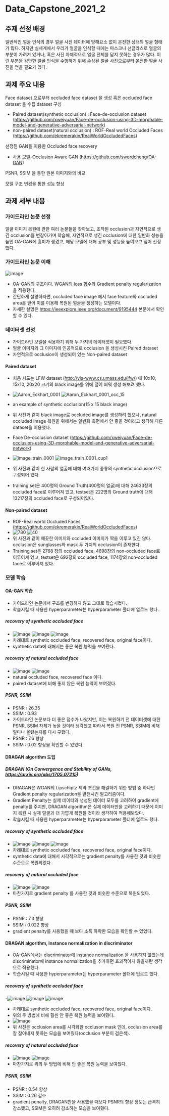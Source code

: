 # Data_Capstone_2021_2

## 주제 선정 배경 
일반적인 얼굴 인식의 경우 얼굴 사진 데이터에 방해요소 없이 온전한 상태의 얼굴 형태가 많다. 하지만 실세계에서 우리가 얼굴을 인식할 때에는 마스크나 선글라스로 얼굴의 부분이 가려져 있거나, 혹은 사진 자체적으로 얼굴 전체를 담지 못하는 경우가 많다. 이런 부분을 감안한 얼굴 인식을 수행하기 위해 손상된 얼굴 사진으로부터 온전한 얼굴 사진을 얻을 필요가 있다.

## 과제 주요 내용
Face dataset 으로부터 occluded face dataset 을 생성 혹은 occluded face dataset 을 수집
dataset 구성
- Paired dataset(synthetic occlusion) : Face-de-occlusion dataset (https://github.com/xweiyuan/Face-de-occlusion-using-3D-morphable-model-and-generative-adversarial-network)
- non-paired dataset(natural occlusion) : ROF-Real world Occluded Faces (https://github.com/ekremerakin/RealWorldOccludedFaces)

선정된 GAN을 이용한 Occluded face recovery
- 사용 모델-Occlusion Aware GAN (https://github.com/swordcheng/OA-GAN)

PSNR, SSIM 을 통한 원본 이미지와의 비교

모델 구조 변경을 통한 성능 향상

## 과제 세부 내용

### 가이드라인 논문 선정
얼굴 이미지 복원에 관한 여러 논문들을 찾아보고, 조작된 occlusion과 자연적으로 생긴 occlusion을 번갈아가며 학습해, 자연적으로 생긴 occlusion에 대한 일반화 성능을 높인 OA-GAN에 흥미가 생겼고, 해당 모델에 대해 공부 및 성능을 높여보고 싶어 선정했다.

### 가이드라인 논문 이해 
![image](https://user-images.githubusercontent.com/33544078/146284695-4513ddae-9d09-4002-96b7-01016820a3f0.png)
- OA-GAN의 구조이다. WGAN의 loss 함수와 Gradient penalty regularization을 적용했다.
- 간단하게 설명하자면, occluded face image 에서 face feature와 occluded area를 얻어 이를 이용해 복원된 얼굴을 생성하는 모델이다.
- 자세한 설명은 https://ieeexplore.ieee.org/document/9195444 본문에서 확인할 수 있다.

### 데이터셋 선정
- 가이드라인 모델을 적용하기 위해 두 가지의 데이터셋이 필요했다.
- 얼굴 이미지와 그 이미지에 인공적으로 occlusion 을 생성시킨 Paired dataset
- 자연적으로 occlusion이 생성되어 있는 Non-paired dataset 

#### Paired dataset 
- 처음 시도는 LFW dataset (http://vis-www.cs.umass.edu/lfw/) 에 10x10, 15x10, 20x20 크기의 black image를 위에 덮어 씌워 생성 해보려 했다.
- ![Aaron_Eckhart_0001](https://user-images.githubusercontent.com/33544078/146288521-a8078277-e044-426b-8117-c8a4fbad9180.jpg) ![Aaron_Eckhart_0001_occ_15](https://user-images.githubusercontent.com/33544078/146288415-f170a92a-4897-4957-981d-7eeb9878217e.jpg) 
- an example of synthetic occlusion(15 x 15 black image)
- 위 사진과 같이 black image로 occluded image를 생성하려 했으나, natural occluded image 복원을 위해서는 일반화 측면에서 안 좋을 것이라고 생각해 다른 dataset을 이용했다.

- Face De-occlusion dataset (https://github.com/xweiyuan/Face-de-occlusion-using-3D-morphable-model-and-generative-adversarial-network)
- ![image_train_0001](https://user-images.githubusercontent.com/33544078/146289299-5432fcbc-00b8-40e5-bc1a-0d6eed2a1102.jpg) ![image_train_0001_cup1](https://user-images.githubusercontent.com/33544078/146289314-92842e4c-6883-403b-8d84-cd7655f21587.jpg)
- 위 사진과 같이 한 사람의 얼굴에 대해 여러가지 종류의 synthetic occlusion으로 구성되어 있다. 
- training set은 400명의 Ground Truth(400명의 얼굴)에 대해 24633장의 occluded face로 이루어져 있고, testset은 222명의 Ground truth에 대해 13217장의 occluded face로 구성되어있다.

#### Non-paired dataset
- ROF-Real world Occluded Faces (https://github.com/ekremerakin/RealWorldOccludedFaces)
- ![780](https://user-images.githubusercontent.com/33544078/146290551-da8c0f58-0f7b-40aa-a645-42aa85bf6c1f.jpg) ![40](https://user-images.githubusercontent.com/33544078/146290574-8f968458-441f-4d1d-be98-613f5c219ef3.jpg)
- 위 사진과 같이 깨끗한 이미지와 occluded 이미지가 짝을 이루고 있진 않다. occlusion은 sunglasses와 mask 두 가지의 occlusion이 존재한다.
- Training set은 2768 장의 occluded face, 4698장의 non-occluded face로 이루어져 있고, testset은 692장의 occluded face, 1174장의 non-occluded face로 이루어져 있다.

### 모델 학습

#### OA-GAN 학습
- 가이드라인 논문에서 구조를 변경하지 않고 그대로 학습시켰다.
- 학습시킬 때 사용한 hyperparameter는 hyperparameter 폴더에 업로드 했다. 

##### recovery of synthetic occluded face 
- ![image](https://user-images.githubusercontent.com/33544078/146293094-b677524f-e207-4949-a40c-04a121fe95e3.png) ![image](https://user-images.githubusercontent.com/33544078/146293105-f27e5649-2303-46e0-b2e0-16d71dbd3c1f.png) ![image](https://user-images.githubusercontent.com/33544078/146293109-04891d09-81ab-4223-a8d9-b3b8dcc274e8.png)
- 차례대로 synthetic occluded face, recovered face, original face이다. 
- synthetic data에 대해서는 좋은 복원 능력을 보여줬다.

##### recovery of natural occluded face 
- ![image](https://user-images.githubusercontent.com/33544078/146293918-bb3e8ccd-6227-4615-8359-f3e7e13cc054.png) ![image](https://user-images.githubusercontent.com/33544078/146293924-48d6fb6a-cf06-4abb-883f-94d36013c290.png)
- natural occluded face, recovered face 이다. 
- paired dataset에 비해 좋지 않은 복원 능력이 보여졌다. 

##### PSNR, SSIM
- PSNR : 26.35
- SSIM : 0.93
- 가이드라인 논문보다 더 좋은 점수가 나왔지만, 이는 복원하기 전 데이터셋에 대한 PSNR, SSIM 자체가 높을 것이라 생각했고 따라서 복원 전 PSNR, SSIM에 비해 얼마나 올랐는지를 다시 구했다.
- PSNR : 7.6 향상
- SSIM : 0.02 향상을 확인할 수 있었다.

#### DRAGAN algorithm 도입

##### DRAGAN (On Convergence and Stability of GANs, https://arxiv.org/abs/1705.07215)
- DRAGAN은 WGAN의 Lipschiptz 제약 조건을 해결하기 위한 방법 중 하나인 Gradient penalty regularization을 발전시킨 알고리즘이다.
- Gradient Penalty는 실제 데이터와 생성된 데이터 모두를 고려하여 gradient에 penalty를 주지만, DRAGAN algorithm은 실제 데이터만을 고려하기 때문에 이미지 복원 시 실제 얼굴과 더 가깝게 복원될 것이라 생각하여 적용해봐았다.
- 학습시킬 때 사용한 hyperparameter는 hyperparameter 폴더에 업로드 했다. 

##### recovery of synthetic occluded face
- ![image](https://user-images.githubusercontent.com/33544078/146297694-a15784ba-a786-4111-bdec-c92eca2964d3.png) ![image](https://user-images.githubusercontent.com/33544078/146297699-1f0861e5-fa76-4a91-9c03-9d163d4a417b.png) ![image](https://user-images.githubusercontent.com/33544078/146297713-2aaa5858-d7a7-4c54-966d-e06f5bafdca4.png)
- 차례대로 synthetic occluded face, recovered face, original face이다. 
- synthetic data에 대해서 시각적으로는 gradient penalty를 사용한 것과 비슷한 수준으로 복원되었다.

##### recovery of natural occluded face 
- ![image](https://user-images.githubusercontent.com/33544078/146298720-92809ac1-425c-44f0-bc29-29dcf3e74292.png) ![image](https://user-images.githubusercontent.com/33544078/146298731-11adf6b7-a8d7-4a74-9dc6-404ea82ec083.png)
- 마찬가지로 gradient penalty 를 사용한 것과 비슷한 수준으로 복원되었다.

##### PSNR, SSIM
- PSNR : 7.3 향상
- SSIM : 0.022 향상
- gradient penalty를 사용했을 때 보다 소폭 하락한 모습을 확인할 수 있었다.

#### DRAGAN algorithm, Instance normalization in discriminator
- OA-GAN에서는 discriminator에 instance normalization 을 사용하지 않았는데 discriminator에 instance normalization을 추가하면 효과적이지 않을까란 생각으로 적용했다.
- 학습시킬 때 사용한 hyperparameter는 hyperparameter 폴더에 업로드 했다. 

##### recovery of synthetic occluded face
-![image](https://user-images.githubusercontent.com/33544078/146299733-d6fee9cc-3e98-400d-b17f-c39bd91ed62b.png) ![image](https://user-images.githubusercontent.com/33544078/146299746-6043a29c-9044-4978-ace0-2bc07f88a39b.png) ![image](https://user-images.githubusercontent.com/33544078/146299755-f17a5b79-25d5-49fb-80b4-596df343e031.png)
- 차례대로 synthetic occluded face, recovered face, original face이다.
- 위의 두 방법에 비해 훨씬 안 좋은 복원 능력을 보여줬다.
- ![image](https://user-images.githubusercontent.com/33544078/146300091-d9bb8bf6-9b13-4294-a43b-fbbe15e2977c.png)
- 위 사진은 occlusion area를 시각화한 occluson mask 인데, occlusion area를 잘 잡아내지 못하는 모습을 보여줬다(occlusion 부분이 검은색). 

##### recovery of natural occluded face 
- ![image](https://user-images.githubusercontent.com/33544078/146300344-ffb3e7a7-b15c-4daf-8cca-c1b4f7dd9196.png) ![image](https://user-images.githubusercontent.com/33544078/146300354-1f1d2443-5725-4f1a-ba11-c805421d5f44.png)
- 마찬가지로 위의 두 방법에 비해 안 좋은 복원 능력을 보여줬다.

##### PSNR, SSIM
- PSNR : 0.54 향상
- SSIM : 0.26 감소
- gradient penalty, DRAGAN만을 사용했을 때보다 PSNR의 향상 정도는 급격히 감소했고, SSIM은 오히려 감소하는 모습을 보여줬다.




